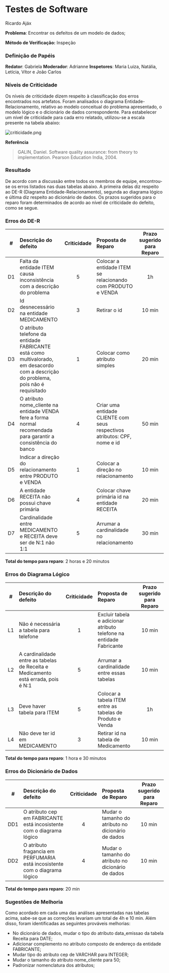 # Testes de Software
Ricardo Ajáx

**Problema**: Encontrar os defeitos de um modelo de dados;

**Método de Verificação:** Inspeção

### Definição de Papéis
**Redator**: Gabriela
**Moderador**: Adrianne
**Inspetores**: Maria Luiza, Natália, Letícia, Vítor e João Carlos

### Níveis de Criticidade

Os níveis de criticidade dizem respeito à classificação dos erros encontrados nos artefatos. Foram analisados o diagrama Entidade-Relacionamento, relativo ao modelo conceitual do problema apresentado, o modelo lógico e o dicionário de dados correspondente. Para estabelecer um nível de criticidade para cada erro relatado, utilizou-se a escala presente na tabela abaixo:

![criticidade.png](https://uploaddeimagens.com.br/images/001/663/264/original/criticidade.png?1539197076)

**Referência**
> GALIN, Daniel. Software quality assurance: from theory to implementation. Pearson Education India, 2004.

### Resultado

De acordo com a discussão entre todos os membros de equipe, encontrou-se os erros listados nas duas tabelas abaixo. A primeira delas diz respeito ao DE-R (Diagrama Entidade-Relacionamento), segunda ao diagrama lógico e última diz respeito ao dicionário de dados. Os prazos sugeridos para o reparo foram determinados de acordo ao nível de criticidade do defeito, como se segue.

### Erros do DE-R
#|Descrição do defeito|Criticidade|Proposta de Reparo | Prazo sugerido para Reparo
:-:|:-|:-:|:-|:-:
D1|Falta da entidade ITEM causa inconsistência com a descrição do problema|5|Colocar a entidade ITEM se relacionando com PRODUTO e VENDA| 1h
D2|Id desnecessário na entidade MEDICAMENTO|3|Retirar o id| 10 min
D3|O atributo telefone da entidade FABRICANTE está como multivalorado, em desacordo com a descrição do problema, pois não é requisitado|1|Colocar como atributo simples| 20 min
D4|O atributo nome_cliente na entidade VENDA fere a forma normal recomendada para garantir a consistência do banco|4|Criar uma entidade CLIENTE com seus respectivos atributos: CPF, nome e id | 50 min
D5|Indicar a direção do relacionamento entre PRODUTO e VENDA|1|Colocar a direção no relacionamento| 10 min
D6|A entidade RECEITA não possui chave primária |4| Colocar chave primária id na entidade RECEITA| 20 min
D7|Cardinalidade entre MEDICAMENTO e RECEITA deve ser de N:1 não 1:1 |5|Arrumar a cardinalidade no relacionamento| 30 min

**Total do tempo para reparo**: 2 horas e 20 minutos

### Erros do Diagrama Lógico
|#|Descrição do defeito|Criticidade|Proposta de Reparo | Prazo sugerido para Reparo|
:-:|:-|:-:|:-|:-:
|L1|Não é necessária a tabela para telefone| 1 | Excluir tabela e adicionar atributo telefone na entidade Fabricante| 10 min
|L2|A cardinalidade entre as tabelas de Receita e Medicamento está errada, pois é N:1|5|Arrumar a cardinalidade entre essas tabelas| 10 min
|L3|Deve haver tabela para ITEM | 5 |  Colocar a tabela ITEM entre as tabelas de Produto e Venda| 1h
|L4|Não deve ter id em MEDICAMENTO | 3 |Retirar id na tabela de Medicamento | 10 min

**Total do tempo para reparo**: 1 hora e 30 minutos

### Erros do Dicionário de Dados
#|Descrição do defeito|Criticidade|Proposta de Reparo | Prazo sugerido para Reparo
:-:|:-|:-:|:-|:-:
DD1|O atributo cep em FABRICANTE está incosistente com o diagrama lógico|4|Mudar o tamanho do atributo no dicionário de dados| 10 min
DD2|O atributo fragancia em PERFUMARIA está incosistente com o diagrama lógico|4|Mudar o tamanho do atributo no dicionário de dados| 10 min

**Total do tempo para reparo**: 20 min

### Sugestões de Melhoria

Como acordado em cada uma das análises apresentadas nas tabelas acima, sabe-se que as correções levariam um total de 4h e 10 min. Além disso, foram identificadas as seguintes prováveis melhorias:

* No dicionário de dados, mudar o tipo do atributo data_emissao da tabela Receita para DATE;
* Adicionar complemento no atributo composto de endereço da entidade FABRICANTE;
* Mudar tipo do atributo cep de VARCHAR para INTEGER;
* Mudar o tamanho do atributo nome_cliente para 50;
* Padronizar nomenclatura dos atributos;

